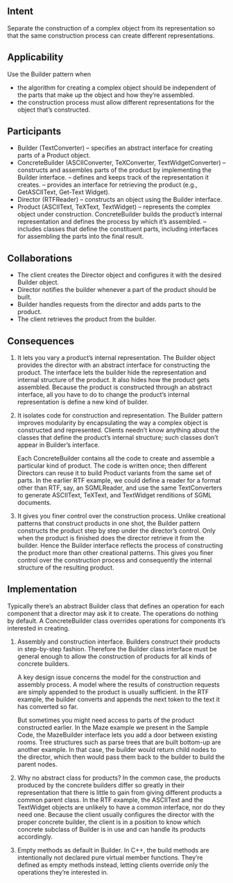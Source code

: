 ## Intent

Separate the construction of a complex object from its representation so that the same construction process can
create different representations.

## Applicability

Use the Builder pattern when
- the algorithm for creating a complex object should be independent of the parts that make up the object and how
  they’re assembled.
- the construction process must allow different representations for the object that’s constructed.

## Participants

- Builder (TextConverter)
  – specifies an abstract interface for creating parts of a Product object.
- ConcreteBuilder (ASCIIConverter, TeXConverter, TextWidgetConverter)
  – constructs and assembles parts of the product by implementing the Builder interface.
  – defines and keeps track of the representation it creates.
  – provides an interface for retrieving the product (e.g., GetASCIIText, Get-Text Widget).
- Director (RTFReader)
  – constructs an object using the Builder interface.
- Product (ASCIIText, TeXText, TextWidget)
  – represents the complex object under construction. ConcreteBuilder builds the product’s internal representation
  and defines the process by which it’s assembled.
  – includes classes that define the constituent parts, including interfaces for assembling the parts into the final result.

## Collaborations

- The client creates the Director object and configures it with the desired Builder object.
- Director notifies the builder whenever a part of the product should be built.
- Builder handles requests from the director and adds parts to the product.
- The client retrieves the product from the builder.

## Consequences

1. It lets you vary a product’s internal representation. The Builder object provides the director with an abstract
   interface for constructing the product. The interface lets the builder hide the representation and internal
   structure of the product. It also hides how the product gets assembled. Because the product is constructed through
   an abstract interface, all you have to do to change the product’s internal representation is define a new kind of
   builder.
2. It isolates code for construction and representation. The Builder pattern improves modularity by encapsulating
   the way a complex object is constructed and represented. Clients needn’t know anything about the classes that define
   the product’s internal structure; such classes don’t appear in Builder’s interface.

   Each ConcreteBuilder contains all the code to create and assemble a particular kind of product. The code is written
   once; then different Directors can reuse it to build Product variants from the same set of parts. In the earlier
   RTF example, we could define a reader for a format other than RTF, say, an SGMLReader, and use the same
   TextConverters to generate ASCIIText, TeXText, and TextWidget renditions of SGML documents.

3. It gives you finer control over the construction process. Unlike creational patterns that construct products in
   one shot, the Builder pattern constructs the product step by step under the director’s control. Only when the
   product is finished does the director retrieve it from the builder. Hence the Builder interface reflects the process
   of constructing the product more than other creational patterns. This gives you finer control over the construction
   process and consequently the internal structure of the resulting product.

## Implementation

Typically there’s an abstract Builder class that defines an operation for each component that a director may ask it
to create. The operations do nothing by default. A ConcreteBuilder class overrides operations for components it’s
interested in creating.

1. Assembly and construction interface. Builders construct their products in step-by-step fashion. Therefore the
   Builder class interface must be general enough to allow the construction of products for all kinds of concrete
   builders.

   A key design issue concerns the model for the construction and assembly process. A model where the results of
   construction requests are simply appended to the product is usually sufficient. In the RTF example, the builder
   converts and appends the next token to the text it has converted so far.

   But sometimes you might need access to parts of the product constructed earlier. In the Maze example we present in
   the Sample Code, the MazeBuilder interface lets you add a door between existing rooms. Tree structures such as parse
   trees that are built bottom-up are another example. In that case, the builder would return child nodes to the
   director, which then would pass them back to the builder to build the parent nodes.

2. Why no abstract class for products? In the common case, the products produced by the concrete builders differ so
   greatly in their representation that there is little to gain from giving different products a common parent class.
   In the RTF example, the ASCIIText and the TextWidget objects are unlikely to have a common interface, nor do they
   need one. Because the client usually configures the director with the proper concrete builder, the client is in a
   position to know which concrete subclass of Builder is in use and can handle its products accordingly.

3. Empty methods as default in Builder. In C++, the build methods are intentionally not declared pure virtual member
   functions. They’re defined as empty methods instead, letting clients override only the operations they’re interested
   in.
